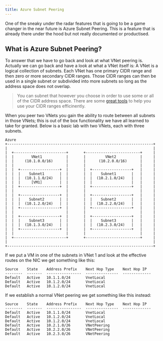 ```yaml
---
title: Azure Subnet Peering
---
```


One of the sneaky under the radar features that is going to be a game changer in the near future is Azure Subnet Peering. This is a feature that is already there under the hood but not really documented or productised.

## What is Azure Subnet Peering?

To answer that we have to go back and look at what VNet peering is. Actually we can go back and have a look at what a VNet itself is: A VNet is a logical collection of subnets. Each VNet has one primary CIDR range and then zero or more secondary CIDR ranges. Those CIDR ranges can then be used in a single subnet or subdivided into more subnets so long as the address space does not overlap.

> You can subnet that however you choose in order to use some or all of the CIDR address space. There
> are some [great tools](https://blog.pichuang.com.tw/azure-subnets.html) to help you use your CIDR
> ranges efficinently.

When you peer two VNets you gain the ability to route between all subnets in those VNets; this is out of the box functionality we have all learned to take for granted. Below is a basic lab with two VNets, each with three subnets.

```text
Azure 
+-------------------------------------------------------------------+
|                                                                   |
|  +------------------------+       +-------------------------+     |
|  |        VNet1           |       |         VNet2           |     |
|  |     (10.1.0.0/16)      |       |      (10.2.0.0/16)      |     |
|  |                        |       |                         |     |
|  |  +------------------+  |       |  +------------------+   |     |
|  |  |    Subnet1       |  |       |  |    Subnet1       |   |     |
|  |  |  (10.1.1.0/24)   |  |       |  |  (10.2.1.0/24)   |   |     |
|  |  |     [VM1]        |  |       |  |                  |   |     |
|  |  +------------------+  |       |  +------------------+   |     |
|  |                        |       |                         |     |
|  |  +------------------+  |       |  +------------------+   |     |
|  |  |    Subnet2       |  |       |  |    Subnet2       |   |     |
|  |  |  (10.1.2.0/24)   |  |       |  |  (10.2.2.0/24)   |   |     |
|  |  +------------------+  |       |  +------------------+   |     |
|  |                        |       |                         |     |
|  |  +------------------+  |       |  +------------------+   |     |
|  |  |    Subnet3       |  |       |  |    Subnet3       |   |     |
|  |  |  (10.1.3.0/24)   |  |       |  |  (10.2.3.0/24)   |   |     |
|  |  +------------------+  |       |  +------------------+   |     |
|  |                        |       |                         |     |
|  +------------------------+       +-------------------------+     |
|                                                                   |
+-------------------------------------------------------------------+
```

If we put a VM in one of the subnets in VNet 1 and look at the effective routes on the NIC we get something like this:

```text
Source    State    Address Prefix    Next Hop Type    Next Hop IP
--------  -------  ----------------  ---------------  -------------
Default   Active   10.1.1.0/24       VnetLocal
Default   Active   10.1.2.0/24       VnetLocal
Default   Active   10.1.2.0/24       VnetLocal
```

If we establish a normal VNet peering we get something like this instead:

```text
Source    State    Address Prefix    Next Hop Type    Next Hop IP
--------  -------  ----------------  ---------------  -------------
Default   Active   10.1.1.0/24       VnetLocal
Default   Active   10.1.2.0/24       VnetLocal
Default   Active   10.1.2.0/24       VnetLocal
Default   Active   10.2.1.0/26       VNetPeering
Default   Active   10.2.2.0/26       VNetPeering
Default   Active   10.2.3.0/26       VNetPeering
```
